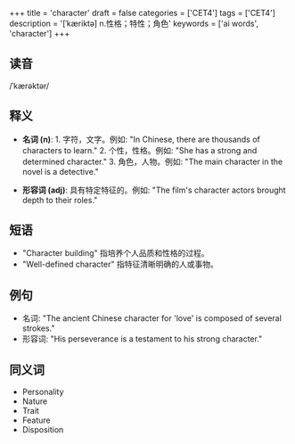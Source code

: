 +++
title = 'character'
draft = false
categories = ['CET4']
tags = ['CET4']
description = '[ˈkæriktə] n.性格；特性；角色'
keywords = ['ai words', 'character']
+++

## 读音
/ˈkærəktər/

## 释义
- **名词 (n)**: 1. 字符，文字。例如: "In Chinese, there are thousands of characters to learn."
            2. 个性，性格。例如: "She has a strong and determined character."
            3. 角色，人物。例如: "The main character in the novel is a detective."

- **形容词 (adj)**: 具有特定特征的。例如: "The film's character actors brought depth to their roles."

## 短语
- "Character building" 指培养个人品质和性格的过程。
- "Well-defined character" 指特征清晰明确的人或事物。

## 例句
- 名词: "The ancient Chinese character for 'love' is composed of several strokes."
- 形容词: "His perseverance is a testament to his strong character."

## 同义词
- Personality
- Nature
- Trait
- Feature
- Disposition
